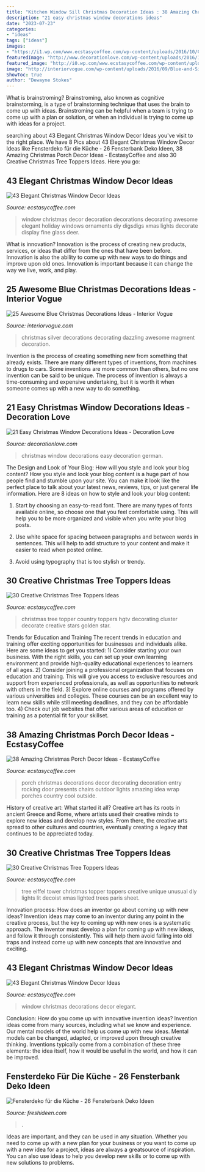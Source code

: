 ```yaml
---
title: "Kitchen Window Sill Christmas Decoration Ideas : 38 Amazing Christmas Porch Decor Ideas"
description: "21 easy christmas window decorations ideas"
date: "2023-07-23"
categories:
- "ideas"
tags: ["ideas"]
images:
- "https://i1.wp.com/www.ecstasycoffee.com/wp-content/uploads/2016/10/Christmas-Window-Decorations-Ideas-1.jpg"
featuredImage: "http://www.decorationlove.com/wp-content/uploads/2016/11/German-Christmas-Window-Decorations-2.jpg"
featured_image: "http://i0.wp.com/www.ecstasycoffee.com/wp-content/uploads/2016/10/Wrap-it-in-Red.jpg?resize=550%2C820"
image: "http://interiorvogue.com/wp-content/uploads/2016/09/Blue-and-Silver-Christmas-Decorating-Ideas.jpg"
ShowToc: true
author: "Dewayne Stokes"
---
```



What is brainstroming?
Brainstroming, also known as cognitive brainstorming, is a type of brainstorming technique that uses the brain to come up with ideas. Brainstroming can be helpful when a team is trying to come up with a plan or solution, or when an individual is trying to come up with ideas for a project.

	

		
searching about 43 Elegant Christmas Window Decor Ideas you've visit to the right place. We have 8 Pics about 43 Elegant Christmas Window Decor Ideas like Fensterdeko für die Küche - 26 Fensterbank Deko Ideen, 38 Amazing Christmas Porch Decor Ideas - EcstasyCoffee and also 30 Creative Christmas Tree Toppers Ideas. Here you go:
		
    
## 43 Elegant Christmas Window Decor Ideas

<img loading=lazy src="https://i1.wp.com/www.ecstasycoffee.com/wp-content/uploads/2016/10/Christmas-Window-Decorations-Ideas-1.jpg" onerror="this.onerror=null;this.src='https://tse4.mm.bing.net/th?id=OIP.zRvXgWMZgr6Rf64YxPIWpQHaLH&amp;pid=15.1';" alt="43 Elegant Christmas Window Decor Ideas">

_Source: ecstasycoffee.com_

>window christmas decor decoration decorations decorating awesome elegant holiday windows ornaments diy digsdigs xmas lights decorate display fine glass deer. 

	

What is innovation?
Innovation is the process of creating new products, services, or ideas that differ from the ones that have been before. Innovation is also the ability to come up with new ways to do things and improve upon old ones. Innovation is important because it can change the way we live, work, and play.

    
## 25 Awesome Blue Christmas Decorations Ideas - Interior Vogue

<img loading=lazy src="http://interiorvogue.com/wp-content/uploads/2016/09/Blue-and-Silver-Christmas-Decorating-Ideas.jpg" onerror="this.onerror=null;this.src='https://tse3.mm.bing.net/th?id=OIP.HL5BUB3rILzi3FvZJzHk9wHaJ4&amp;pid=15.1';" alt="25 Awesome Blue Christmas Decorations Ideas - Interior Vogue">

_Source: interiorvogue.com_

>christmas silver decorations decorating dazzling awesome magment decoration. 

	

Invention is the process of creating something new from something that already exists. There are many different types of inventions, from machines to drugs to cars. Some inventions are more common than others, but no one invention can be said to be unique. The process of invention is always a time-consuming and expensive undertaking, but it is worth it when someone comes up with a new way to do something.

    
## 21 Easy Christmas Window Decorations Ideas - Decoration Love

<img loading=lazy src="http://www.decorationlove.com/wp-content/uploads/2016/11/German-Christmas-Window-Decorations-2.jpg" onerror="this.onerror=null;this.src='https://tse3.mm.bing.net/th?id=OIP.SdFsOO1Haz4GSpihQJbDsAHaJ2&amp;pid=15.1';" alt="21 Easy Christmas Window Decorations Ideas - Decoration Love">

_Source: decorationlove.com_

>christmas window decorations easy decoration german. 

	

The Design and Look of Your Blog: How will you style and look your blog content?
How you style and look your blog content is a huge part of how people find and stumble upon your site. You can make it look like the perfect place to talk about your latest news, reviews, tips, or just general life information. Here are 8 ideas on how to style and look your blog content:
1. Start by choosing an easy-to-read font. There are many types of fonts available online, so choose one that you feel comfortable using. This will help you to be more organized and visible when you write your blog posts.

2. Use white space for spacing between paragraphs and between words in sentences. This will help to add structure to your content and make it easier to read when posted online.

3. Avoid using typography that is too stylish or trendy.

    
## 30 Creative Christmas Tree Toppers Ideas

<img loading=lazy src="https://i1.wp.com/www.ecstasycoffee.com/wp-content/uploads/2016/11/THE-GOLDEN-DELIGHT.jpg?resize=750%2C1000" onerror="this.onerror=null;this.src='https://tse4.mm.bing.net/th?id=OIP.KuJ775TCdv-8zlMFGh59oAHaJ4&amp;pid=15.1';" alt="30 Creative Christmas Tree Toppers Ideas">

_Source: ecstasycoffee.com_

>christmas tree topper country toppers hgtv decorating cluster decorate creative stars golden star. 

	

Trends for Education and Training
The recent trends in education and training offer exciting opportunities for businesses and individuals alike. Here are some ideas to get you started: 1) Consider starting your own business. With the right skills, you can set up your own learning environment and provide high-quality educational experiences to learners of all ages. 2) Consider joining a professional organization that focuses on education and training. This will give you access to exclusive resources and support from experienced professionals, as well as opportunities to network with others in the field. 3) Explore online courses and programs offered by various universities and colleges. These courses can be an excellent way to learn new skills while still meeting deadlines, and they can be affordable too. 4) Check out job websites that offer various areas of education or training as a potential fit for your skillset.

    
## 38 Amazing Christmas Porch Decor Ideas - EcstasyCoffee

<img loading=lazy src="http://i0.wp.com/www.ecstasycoffee.com/wp-content/uploads/2016/10/Wrap-it-in-Red.jpg?resize=550%2C820" onerror="this.onerror=null;this.src='https://tse2.mm.bing.net/th?id=OIP.O5d6-xDni7hMQZnpJbU-VQHaLC&amp;pid=15.1';" alt="38 Amazing Christmas Porch Decor Ideas - EcstasyCoffee">

_Source: ecstasycoffee.com_

>porch christmas decorations decor decorating decoration entry rocking door presents chairs outdoor lights amazing idea wrap porches country cool outside. 

	

History of creative art: What started it all?
Creative art has its roots in ancient Greece and Rome, where artists used their creative minds to explore new ideas and develop new styles. From there, the creative arts spread to other cultures and countries, eventually creating a legacy that continues to be appreciated today.

    
## 30 Creative Christmas Tree Toppers Ideas

<img loading=lazy src="https://i0.wp.com/www.ecstasycoffee.com/wp-content/uploads/2016/11/EIFFEL-TOWER.jpg?resize=683%2C1024" onerror="this.onerror=null;this.src='https://tse4.mm.bing.net/th?id=OIP.ZmdnWpY1CbFUrbflkBlKZwHaLG&amp;pid=15.1';" alt="30 Creative Christmas Tree Toppers Ideas">

_Source: ecstasycoffee.com_

>tree eiffel tower christmas topper toppers creative unique unusual diy lights lit decoist xmas lighted trees paris sheet. 

	

Innovation process: How does an inventor go about coming up with new ideas?
Invention ideas may come to an inventor during any point in the creative process, but the key to coming up with new ones is a systematic approach. The inventor must develop a plan for coming up with new ideas, and follow it through consistently. This will help them avoid falling into old traps and instead come up with new concepts that are innovative and exciting.

    
## 43 Elegant Christmas Window Decor Ideas

<img loading=lazy src="https://i0.wp.com/www.ecstasycoffee.com/wp-content/uploads/2016/10/Christmas-Window-Decorations-Ideas-6.jpg" onerror="this.onerror=null;this.src='https://tse1.mm.bing.net/th?id=OIP.tYZaXh9x-GWfQsbvcXkduQHaLG&amp;pid=15.1';" alt="43 Elegant Christmas Window Decor Ideas">

_Source: ecstasycoffee.com_

>window christmas decorations decor elegant. 

	

Conclusion: How do you come up with innovative invention ideas?
Invention ideas come from many sources, including what we know and experience. Our mental models of the world help us come up with new ideas. Mental models can be changed, adapted, or improved upon through creative thinking. Inventions typically come from a combination of these three elements: the idea itself, how it would be useful in the world, and how it can be improved.

    
## Fensterdeko Für Die Küche - 26 Fensterbank Deko Ideen

<img loading=lazy src="https://freshideen.com/wp-content/uploads/2016/05/Fensterdeko-Ideen-Küche-Schnittblumen-Deko-Fenster-Sichtschutz.jpg" onerror="this.onerror=null;this.src='https://tse2.mm.bing.net/th?id=OIP.ifSOLMOw_vHaOCLX8sUpnQHaJ4&amp;pid=15.1';" alt="Fensterdeko für die Küche - 26 Fensterbank Deko Ideen">

_Source: freshideen.com_

>. 

	

Ideas are important, and they can be used in any situation. Whether you need to come up with a new plan for your business or you want to come up with a new idea for a project, ideas are always a greatsource of inspiration. You can also use ideas to help you develop new skills or to come up with new solutions to problems.

